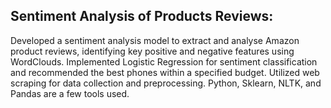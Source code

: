 ## Sentiment Analysis of Products Reviews: 
 Developed a sentiment analysis model to extract and analyse Amazon product reviews, identifying key positive and negative features using WordClouds. Implemented Logistic Regression for sentiment classification and recommended the best phones within a specified budget. 
Utilized web scraping for data collection and preprocessing. Python, Sklearn, NLTK, and Pandas are a few tools used.

